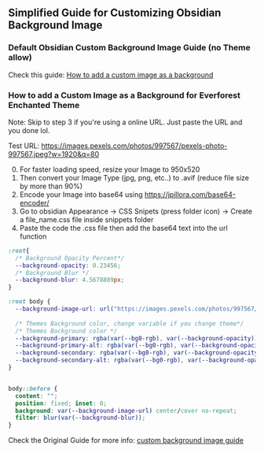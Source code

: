 ## Simplified Guide for Customizing Obsidian Background Image 

### Default Obsidian Custom Background Image Guide (no Theme allow)
Check this guide: [How to add a custom image as a background](https://forum.obsidian.md/t/how-to-add-a-custom-image-as-a-background/53416)




### How to add a Custom Image as a Background for Everforest Enchanted Theme 
Note: Skip to step 3 if you're using a online URL. Just paste the URL and you done lol.  

Test URL: https://images.pexels.com/photos/997567/pexels-photo-997567.jpeg?w=1920&q=80


0) For faster loading speed, resize your Image to 950x520
1) Then convert your Image Type (jpg, png, etc..) to .avif (reduce file size by more than 90%)
2) Encode your Image into base64 using https://jpillora.com/base64-encoder/
3) Go to obsidian Appearance -> CSS Snipets (press folder icon) -> Create a file_name.css file inside snippets folder  
4) Paste the code the .css file then add the base64 text into the url function 
```css
:root{
  /* Background Opacity Percent*/
  --background-opacity: 0.23456; 
  /* Background Blur */
  --background-blur: 4.5678889px;
}

:root body {
  --background-image-url: url("https://images.pexels.com/photos/997567/pexels-photo-997567.jpeg?w=1920&q=80");
  
  /* Themes Background color, change variable if you change theme*/
  /* Themes Background color */
  --background-primary: rgba(var(--bg0-rgb), var(--background-opacity));
  --background-primary-alt: rgba(var(--bg0-rgb), var(--background-opacity));
  --background-secondary: rgba(var(--bg0-rgb), var(--background-opacity));
  --background-secondary-alt: rgba(var(--bg0-rgb), var(--background-opacity));
}


body::before {
  content: "";
  position: fixed; inset: 0;
  background: var(--background-image-url) center/cover no-repeat;
  filter: blur(var(--background-blur));
}
```

Check the Original Guide for more info: [custom background image guide](https://github.com/FireIsGood/obsidian-everforest-enchanted/blob/main/custom_background_image.md)
